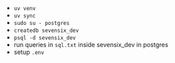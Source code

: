 - `uv venv`
- `uv sync`
- `sudo su - postgres`
- `createdb sevensix_dev`
- `psql -d sevensix_dev`
- run queries in `sql.txt` inside sevensix_dev in postgres
- setup `.env`
